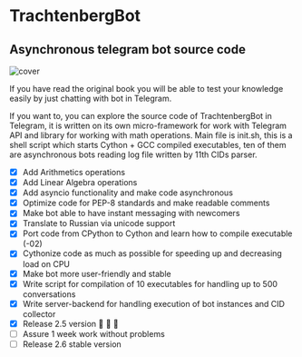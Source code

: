 # TrachtenbergBot
## Asynchronous telegram bot source code

![cover](https://github.com/vadimfedulov395/trachtenberg-sci/raw/master/cover.jpg)

If you have read the original book you will be able to test your knowledge easily by just chatting with bot in Telegram.

If you want to, you can explore the source code of TrachtenbergBot in Telegram, it is written on its own micro-framework for work with Telegram API and library for working with math operations. Main file is init.sh, this is a shell script which starts Cython + GCC compiled executables, ten of them are asynchronous bots reading log file written by 11th CIDs parser.

- [x] Add Arithmetics operations
- [x] Add Linear Algebra operations
- [x] Add asyncio functionality and make code asynchronous
- [x] Optimize code for PEP-8 standards and make readable comments
- [x] Make bot able to have instant messaging with newcomers
- [x] Translate to Russian via unicode support
- [x] Port code from CPython to Cython and learn how to compile executable (-02)
- [x] Cythonize code as much as possible for speeding up and decreasing load on CPU
- [x] Make bot more user-friendly and stable
- [x] Write script for compilation of 10 executables for handling up to 500 conversations
- [x] Write server-backend for handling execution of bot instances and CID collector
- [x] Release 2.5 version :tada: :tada: :tada:
- [ ] Assure 1 week work without problems
- [ ] Release 2.6 stable version
